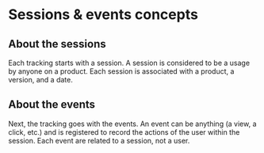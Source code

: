 # Sessions & events concepts

## About the sessions

Each tracking starts with a session. A session is considered to be a usage by anyone on a product. Each session is associated with a product, a version, and a date.

## About the events

Next, the tracking goes with the events. An event can be anything (a view, a click, etc.) and is registered to record the actions of the user within the session. Each event are related to a session, not a user.

